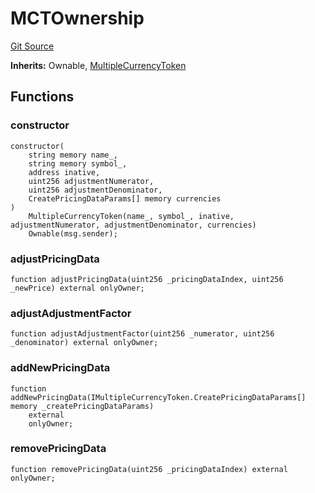 # MCTOwnership
[Git Source](https://github.com//PermissionlessGames/degen-casino/blob/f5c690e811e13fbceddc4a674556bfa12726141f/src/token/ERC20/extensions/MCTOwnership.sol)

**Inherits:**
Ownable, [MultipleCurrencyToken](/src/token/ERC20/MultipleCurrencyToken.sol/contract.MultipleCurrencyToken.md)


## Functions
### constructor


```solidity
constructor(
    string memory name_,
    string memory symbol_,
    address inative,
    uint256 adjustmentNumerator,
    uint256 adjustmentDenominator,
    CreatePricingDataParams[] memory currencies
)
    MultipleCurrencyToken(name_, symbol_, inative, adjustmentNumerator, adjustmentDenominator, currencies)
    Ownable(msg.sender);
```

### adjustPricingData


```solidity
function adjustPricingData(uint256 _pricingDataIndex, uint256 _newPrice) external onlyOwner;
```

### adjustAdjustmentFactor


```solidity
function adjustAdjustmentFactor(uint256 _numerator, uint256 _denominator) external onlyOwner;
```

### addNewPricingData


```solidity
function addNewPricingData(IMultipleCurrencyToken.CreatePricingDataParams[] memory _createPricingDataParams)
    external
    onlyOwner;
```

### removePricingData


```solidity
function removePricingData(uint256 _pricingDataIndex) external onlyOwner;
```

